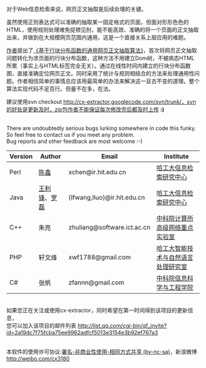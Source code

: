 对于Web信息检索来说，网页正文抽取是后续处理的关键。

虽然使用正则表达式可以准确的抽取某一固定格式的页面，但面对形形色色的HTML，使用规则处理难免捉襟见肘。能不能高效、准确的将一个页面的正文抽取出来，并做到在大规模网页范围内通用，这是一个直接关系上层应用的难题。

[作者](http://weibo.com/cx3180)提出了[《基于行块分布函数的通用网页正文抽取算法》](http://cx-extractor.googlecode.com/files/%E5%9F%BA%E4%BA%8E%E8%A1%8C%E5%9D%97%E5%88%86%E5%B8%83%E5%87%BD%E6%95%B0%E7%9A%84%E9%80%9A%E7%94%A8%E7%BD%91%E9%A1%B5%E6%AD%A3%E6%96%87%E6%8A%BD%E5%8F%96%E7%AE%97%E6%B3%95.pdf)，首次将网页正文抽取问题转化为求页面的行块分布函数，这种方法不用建立Dom树，不被病态HTML所累（事实上与HTML标签完全无关）。通过在线性时间内建立的行块分布函数图，直接准确定位网页正文。同时采用了统计与规则相结合的方法来处理通用性问题。作者相信简单的事情总应该用最简单的办法来解决这一亘古不变的道理。整个算法实现代码不足百行。但量不在多，在法。

建议使用svn checkout http://cx-extractor.googlecode.com/svn/trunk/，svn的好处是更新及时，zip包作者不能保证每次修改完后都及时上传 **:)**


<br>
There are undoubtedly serious bugs lurking somewhere in code this funky. So feel free to contact us if you meet any problem.<br>
Bug reports and other feedback are most welcome :-)<br>
<table><thead><th> <b>Version</b> </th><th> <b>Author</b> </th><th> <b>Email</b> </th><th> <b>Institute</b> </th></thead><tbody>
<tr><td>Perl</td><td><a href='http://ir.hit.edu.cn/~xchen'>陈鑫</a></td><td>xchen@ir.hit.edu.cn</td><td><a href='http://ir.hit.edu.cn'>哈工大信息检索研究中心</a></td></tr>
<tr><td>Java</td><td><a href='http://ir.hit.edu.cn/~lfwang'>王利锋</a>、<a href='http://ir.hit.edu.cn/~lluo'>罗磊</a></td><td>{lfwang,lluo}@ir.hit.edu.cn</td><td><a href='http://ir.hit.edu.cn'>哈工大信息检索研究中心</a></td></tr>
<tr><td>C++</td><td>朱亮</td><td>zhuliang@software.ict.ac.cn</td><td><a href='http://www.ict.ac.cn'>中科院计算所高级网络重点实验室</a></td></tr>
<tr><td>PHP</td><td>轩文烽</td><td>xwf1788@gmail.com</td><td><a href='http://www.insun.hit.edu.cn'>哈工大智能技术与自然语言处理研究室</a></td></tr>
<tr><td>C#</td><td>张帆</td><td>zfannn@gmail.com</td><td><a href='http://www.gu.cas.cn/yxsz/xxkxygcxy/'>中科院信息科学与工程学院</a></td></tr></tbody></table>

<br>
如果您正在关注或使用cx-extractor，同时希望在第一时间得到该项目的更新信息，<br>您可以加入该项目的邮件列表 <a href='http://list.qq.com/cgi-bin/qf_invite?id=2a19dc7f75fcba75ee9962adfcf5013e3154e3b92ef767a3'>http://list.qq.com/cgi-bin/qf_invite?id=2a19dc7f75fcba75ee9962adfcf5013e3154e3b92ef767a3</a><br><br>

本软件的使用许可协议:<a href='http://cn.creativecommons.org/licenses/meet-the-licenses/'>署名-非商业性使用-相同方式共享 (by-nc-sa)</a>，新浪微博<a href='http://weibo.com/cx3180'>http://weibo.com/cx3180</a>